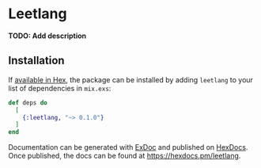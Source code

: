 # Leetlang

**TODO: Add description**

## Installation

If [available in Hex](https://hex.pm/docs/publish), the package can be installed
by adding `leetlang` to your list of dependencies in `mix.exs`:

```elixir
def deps do
  [
    {:leetlang, "~> 0.1.0"}
  ]
end
```

Documentation can be generated with [ExDoc](https://github.com/elixir-lang/ex_doc)
and published on [HexDocs](https://hexdocs.pm). Once published, the docs can
be found at <https://hexdocs.pm/leetlang>.

